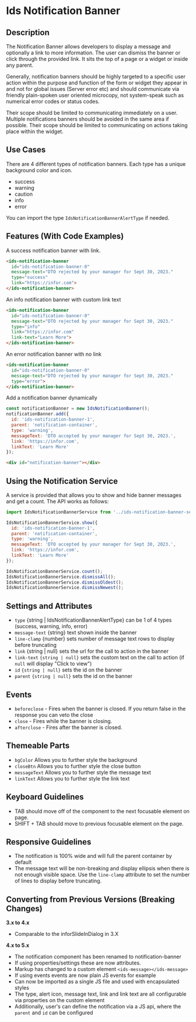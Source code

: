 # Ids Notification Banner

## Description

The Notification Banner allows developers to display a message and optionally a link to more information. The user can dismiss the banner or click through the provided link. It sits the top of a page or a widget or inside any parent.

Generally, notification banners should be highly targeted to a specific user action within the purpose and function of the form or widget they appear in and not for global issues (Server error etc) and should communicate via friendly plain-spoken user oriented microcopy, not system-speak such as numerical error codes or status codes.

Their scope should be limited to communicating immediately on a user. Multiple notifications banners should be avoided in the same area if possible. Their scope should be limited to communicating on actions taking place within the widget.

## Use Cases

There are 4 different types of notification banners. Each type has a unique background color and icon.

- success
- warning
- caution
- info
- error

You can import the type `IdsNotificationBannerAlertType` if needed.

## Features (With Code Examples)

A success notification banner with link.

```html
<ids-notification-banner
  id="ids-notification-banner-0"
  message-text="DTO rejected by your manager for Sept 30, 2023."
  type="success"
  link="https://infor.com">
</ids-notification-banner>
```

An info notification banner with custom link text

```html
<ids-notification-banner
  id="ids-notification-banner-0"
  message-text="DTO rejected by your manager for Sept 30, 2023."
  type="info"
  link="https://infor.com"
  link-text="Learn More">
</ids-notification-banner>
```

An error notification banner with no link

```html
<ids-notification-banner
  id="ids-notification-banner-0"
  message-text="DTO rejected by your manager for Sept 30, 2023."
  type="error">
</ids-notification-banner>
```

Add a notification banner dynamically

```js
const notificationBanner = new IdsNotificationBanner();
notificationBanner.add({
  id: 'ids-notification-banner-1',
  parent: 'notification-container',
  type: 'warning',
  messageText: 'DTO accepted by your manager for Sept 30, 2023.',
  link: 'https://infor.com',
  linkText: 'Learn More'
});
```

```html
<div id="notification-banner"></div>
```

## Using the Notification Service

A service is provided that allows you to show and hide banner messages and get a count. The API works as follows:

```js
import IdsNotificationBannerService from '../ids-notification-banner-service';

IdsNotificationBannerService.show({
  id: 'ids-notification-banner-1',
  parent: 'notification-container',
  type: 'warning',
  messageText: 'DTO accepted by your manager for Sept 30, 2023.',
  link: 'https://infor.com',
  linkText: 'Learn More'
});

IdsNotificationBannerService.count();
IdsNotificationBannerService.dismissAll();
IdsNotificationBannerService.dismissOldest();
IdsNotificationBannerService.dismissNewest();
```

## Settings and Attributes

- `type` {string | IdsNotificationBannerAlertType} can be 1 of 4 types (success, warning, info, error)
- `message-text` {string} text shown inside the banner
- `line-clamp` {number} sets number of message text rows to display before truncating
- `link` {string | null} sets the url for the call to action in the banner
- `link-text` `{string | null}` sets the custom text on the call to action (if `null` will display "Click to view")
- `id` `{string | null}` sets the id on the banner
- `parent` `{string | null}` sets the id on the banner

## Events

- `beforeclose` - Fires when the banner is closed. If you return false in the response you can veto the close
- `close` - Fires while the banner is closing.
- `afterclose` - Fires after the banner is closed.

## Themeable Parts

- `bgColor` Allows you to further style the background
- `closeBtn` Allows you to further style the close button
- `messageText` Allows you to further style the message text
- `linkText` Allows you to further style the link text

## Keyboard Guidelines

- TAB should move off of the component to the next focusable element on page.
- SHIFT + TAB should move to previous focusable element on the page.

## Responsive Guidelines

- The notification is 100% wide and will full the parent container by default
- The message text will be non-breaking and display ellipsis when there is not enough visible space. Use the `line-clamp` attribute to set the number of lines to display before truncating.

## Converting from Previous Versions (Breaking Changes)

**3.x to 4.x**

- Comparable to the inforSlideInDialog in 3.X

**4.x to 5.x**

- The notification component has been renamed to notification-banner
- If using properties/settings these are now attributes.
- Markup has changed to a custom element `<ids-message></ids-message>`
- If using events events are now plain JS events for example
- Can now be imported as a single JS file and used with encapsulated styles
- The type, alert icon, message text, link and link text are all configurable via properties on the custom element
- Additionally, user's can define the notification via a JS api, where the `parent` and `id` can be configured
